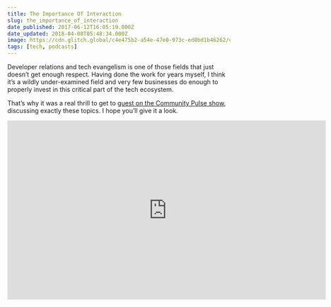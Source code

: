 ```yaml
---
title: The Importance Of Interaction
slug: the_importance_of_interaction
date_published: 2017-06-12T16:05:19.000Z
date_updated: 2018-04-08T05:48:34.000Z
image: https://cdn.glitch.global/c4e475b2-a54e-47e0-973c-ed0bd1b46262/community-pulse.png?v=1669785695429
tags: [tech, podcasts]
---
```


Developer relations and tech evangelism is one of those fields that just doesn’t get enough respect. Having done the work for years myself, I think it’s a wildly under-examined field and very few businesses do enough to properly invest in this critical part of the tech ecosystem.

That’s why it was a real thrill to get to [guest on the Community Pulse show](http://communitypulse.io/anil-dash/), discussing exactly these topics. I hope you’ll give it a look.

<iframe width="720" height="405" src="https://www.youtube.com/embed/mvdBYNd2J9g" title="Community Pulse - Episode 17 - The Importance of Interaction" frameborder="0" allow="accelerometer; autoplay; clipboard-write; encrypted-media; gyroscope; picture-in-picture" allowfullscreen></iframe>
